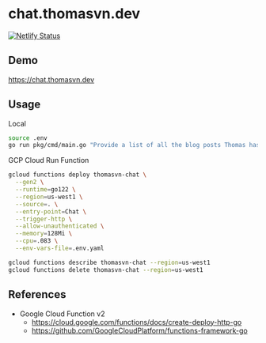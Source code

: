 # chat.thomasvn.dev

[![Netlify Status](https://api.netlify.com/api/v1/badges/e0a803e1-861d-4f5f-89f0-e65771791719/deploy-status)](https://app.netlify.com/sites/thomasvn/deploys)

## Demo

https://chat.thomasvn.dev

## Usage

Local

```sh
source .env
go run pkg/cmd/main.go "Provide a list of all the blog posts Thomas has written. Then recommend 5 more blogs that should be written."
```

GCP Cloud Run Function

```sh
gcloud functions deploy thomasvn-chat \
  --gen2 \
  --runtime=go122 \
  --region=us-west1 \
  --source=. \
  --entry-point=Chat \
  --trigger-http \
  --allow-unauthenticated \
  --memory=128Mi \
  --cpu=.083 \
  --env-vars-file=.env.yaml

gcloud functions describe thomasvn-chat --region=us-west1
gcloud functions delete thomasvn-chat --region=us-west1
```

## References

- Google Cloud Function v2
  - https://cloud.google.com/functions/docs/create-deploy-http-go
  - https://github.com/GoogleCloudPlatform/functions-framework-go

<!-- 
IDEAS
- Translate the HTML docs to Markdown? Reduces tokens?
- Enhance responses provided by OpenAI. Give the bot the ability to extrapolate.
- Actual chat functionality. Ability to go back and forth with messages.
- Move GoogleCloudFunction into its own package? Would that still work?
- RAG (retrieval augmented API). Pull contents of all my blog posts. Make it a chat interface.
  - Serverless API can't be cloning the Repo every time. Should I put all my data onto a GCP bucket?
  - Make it a chat interface, where you can follow up on questions
  - https://github.com/tmc/langchaingo/blob/main/examples/document-qa-example/document_qa.go
  - https://github.com/tmc/langchaingo/blob/main/examples/chroma-vectorstore-example/chroma_vectorstore_example.go
- Pull contents of all Kubecost codebases & docs
- Build as a serverless container
-->

<!-- 
DONE (most recent to least recent)
- Deploy `chat.thomasvn.dev` site via Netlify
- Google Cloud Function v2. Deploy via API. Restructure code. https://cloud.google.com/functions/docs/create-deploy-http-go
- Expose it as an API via GCP Cloud Functions
- Graceful failure when cloning the repo
- Questions are parameterized and passed as CLI Args
-->
